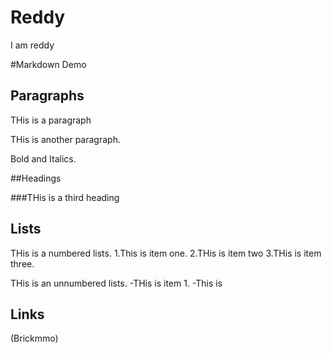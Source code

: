 # Reddy
I am reddy

#Markdown Demo

## Paragraphs

THis is a paragraph

THis is another paragraph.

Bold and Italics.


##Headings

###THis is a third heading

## Lists

THis is a numbered lists.
1.This is item one.
2.THis is item two
3.THis is item three.

THis is an unnumbered lists.
-THis is item 1.
-This is 


## Links
(Brickmmo)
